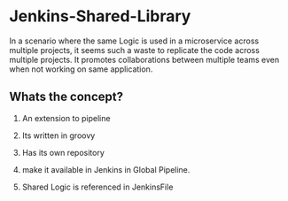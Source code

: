# Jenkins-Shared-Library

In a scenario where the same Logic is used in a microservice across multiple projects, it seems such a waste to replicate the code across multiple projects. It promotes 
collaborations between multiple teams even when not working on same application.

## Whats the concept?
1. An extension to pipeline 

2. Its written in groovy

3. Has its own repository

4. make it available in Jenkins in Global Pipeline.

4. Shared Logic is referenced in JenkinsFile
